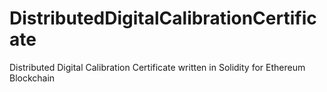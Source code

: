 # DistributedDigitalCalibrationCertificate
Distributed Digital Calibration Certificate written in Solidity for Ethereum Blockchain

